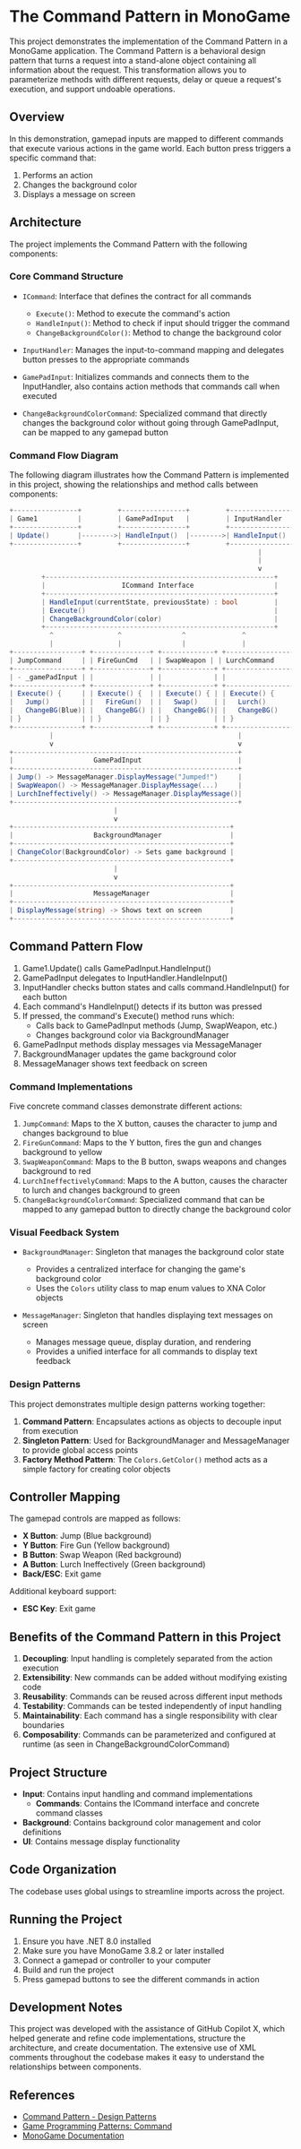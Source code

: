 # The Command Pattern in MonoGame

This project demonstrates the implementation of the Command Pattern in a MonoGame application. The Command Pattern is a behavioral design pattern that turns a request into a stand-alone object containing all information about the request. This transformation allows you to parameterize methods with different requests, delay or queue a request's execution, and support undoable operations.

## Overview

In this demonstration, gamepad inputs are mapped to different commands that execute various actions in the game world. Each button press triggers a specific command that:

1. Performs an action
2. Changes the background color
3. Displays a message on screen

## Architecture

The project implements the Command Pattern with the following components:

### Core Command Structure

- `ICommand`: Interface that defines the contract for all commands
  - `Execute()`: Method to execute the command's action
  - `HandleInput()`: Method to check if input should trigger the command
  - `ChangeBackgroundColor()`: Method to change the background color

- `InputHandler`: Manages the input-to-command mapping and delegates button presses to the appropriate commands

- `GamePadInput`: Initializes commands and connects them to the InputHandler, also contains action methods that commands call when executed

- `ChangeBackgroundColorCommand`: Specialized command that directly changes the background color without going through GamePadInput, can be mapped to any gamepad button

### Command Flow Diagram

The following diagram illustrates how the Command Pattern is implemented in this project, showing the relationships and method calls between components:
```csharp
+----------------+         +----------------+         +----------------+
| Game1          |         | GamePadInput   |         | InputHandler   |
+----------------+         +----------------+         +----------------+
| Update()       |-------->| HandleInput()  |-------->| HandleInput()  |
+----------------+         +----------------+         +----------------+
                                                              |
                                                              |
                                                              v
        +---------------------------------------------------------+
        |                   ICommand Interface                    |
        +---------------------------------------------------------+
        | HandleInput(currentState, previousState) : bool         |
        | Execute()                                               |
        | ChangeBackgroundColor(color)                            |
        +---------------------------------------------------------+
          ^                ^               ^              ^
          |                |               |              |
+-----------------+ +--------------+ +-------------+ +-----------------+
| JumpCommand     | | FireGunCmd   | | SwapWeapon | | LurchCommand     |
+-----------------+ +--------------+ +-------------+ +-----------------+
| - _gamePadInput | |              | |             | |                 |
+-----------------+ +--------------+ +-------------+ +-----------------+
| Execute() {     | | Execute() {  | | Execute() { | | Execute() {     |
|   Jump()        | |   FireGun()  | |   Swap()    | |   Lurch()       |
|   ChangeBG(Blue)| |   ChangeBG() | |   ChangeBG()| |   ChangeBG()    |
| }               | | }            | | }           | | }               |
+-----------------+ +--------------+ +-------------+ +-----------------+
          |                                              |
          v                                              v
+--------------------------------------------------------+
|                    GamePadInput                        |
+--------------------------------------------------------+
| Jump() -> MessageManager.DisplayMessage("Jumped!")     |
| SwapWeapon() -> MessageManager.DisplayMessage(...)     |
| LurchIneffectively() -> MessageManager.DisplayMessage()|
+--------------------------------------------------------+
                          |
                          v
+------------------------------------------------------+
|                    BackgroundManager                 |
+------------------------------------------------------+
| ChangeColor(BackgroundColor) -> Sets game background |
+------------------------------------------------------+
                          |
                          v
+------------------------------------------------------+
|                    MessageManager                    |
+------------------------------------------------------+
| DisplayMessage(string) -> Shows text on screen       |
+------------------------------------------------------+
```

## Command Pattern Flow

1. Game1.Update() calls GamePadInput.HandleInput()
2. GamePadInput delegates to InputHandler.HandleInput()
3. InputHandler checks button states and calls command.HandleInput() for each button
4. Each command's HandleInput() detects if its button was pressed
5. If pressed, the command's Execute() method runs which:
   - Calls back to GamePadInput methods (Jump, SwapWeapon, etc.)
   - Changes background color via BackgroundManager
6. GamePadInput methods display messages via MessageManager
7. BackgroundManager updates the game background color
8. MessageManager shows text feedback on screen

### Command Implementations

Five concrete command classes demonstrate different actions:

1. `JumpCommand`: Maps to the X button, causes the character to jump and changes background to blue
2. `FireGunCommand`: Maps to the Y button, fires the gun and changes background to yellow
3. `SwapWeaponCommand`: Maps to the B button, swaps weapons and changes background to red
4. `LurchIneffectivelyCommand`: Maps to the A button, causes the character to lurch and changes background to green
5. `ChangeBackgroundColorCommand`: Specialized command that can be mapped to any gamepad button to directly change the background color

### Visual Feedback System

- `BackgroundManager`: Singleton that manages the background color state
  - Provides a centralized interface for changing the game's background color
  - Uses the `Colors` utility class to map enum values to XNA Color objects

- `MessageManager`: Singleton that handles displaying text messages on screen
  - Manages message queue, display duration, and rendering
  - Provides a unified interface for all commands to display text feedback

### Design Patterns

This project demonstrates multiple design patterns working together:

1. **Command Pattern**: Encapsulates actions as objects to decouple input from execution
2. **Singleton Pattern**: Used for BackgroundManager and MessageManager to provide global access points
3. **Factory Method Pattern**: The `Colors.GetColor()` method acts as a simple factory for creating color objects

## Controller Mapping

The gamepad controls are mapped as follows:

- **X Button**: Jump (Blue background)
- **Y Button**: Fire Gun (Yellow background)
- **B Button**: Swap Weapon (Red background)
- **A Button**: Lurch Ineffectively (Green background)
- **Back/ESC**: Exit game

Additional keyboard support:
- **ESC Key**: Exit game

## Benefits of the Command Pattern in this Project

1. **Decoupling**: Input handling is completely separated from the action execution
2. **Extensibility**: New commands can be added without modifying existing code
3. **Reusability**: Commands can be reused across different input methods
4. **Testability**: Commands can be tested independently of input handling
5. **Maintainability**: Each command has a single responsibility with clear boundaries
6. **Composability**: Commands can be parameterized and configured at runtime (as seen in ChangeBackgroundColorCommand)

## Project Structure

- **Input**: Contains input handling and command implementations
  - **Commands**: Contains the ICommand interface and concrete command classes
- **Background**: Contains background color management and color definitions
- **UI**: Contains message display functionality

## Code Organization

The codebase uses global usings to streamline imports across the project.

## Running the Project

1. Ensure you have .NET 8.0 installed
2. Make sure you have MonoGame 3.8.2 or later installed
3. Connect a gamepad or controller to your computer
4. Build and run the project
5. Press gamepad buttons to see the different commands in action

## Development Notes

This project was developed with the assistance of GitHub Copilot X, which helped generate and refine code implementations, structure the architecture, and create documentation. The extensive use of XML comments throughout the codebase makes it easy to understand the relationships between components.

## References

- [Command Pattern - Design Patterns](https://refactoring.guru/design-patterns/command)
- [Game Programming Patterns: Command](https://gameprogrammingpatterns.com/command.html)
- [MonoGame Documentation](https://docs.monogame.net/)